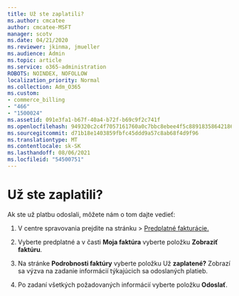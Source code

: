 ```yaml
---
title: Už ste zaplatili?
ms.author: cmcatee
author: cmcatee-MSFT
manager: scotv
ms.date: 04/21/2020
ms.reviewer: jkinma, jmueller
ms.audience: Admin
ms.topic: article
ms.service: o365-administration
ROBOTS: NOINDEX, NOFOLLOW
localization_priority: Normal
ms.collection: Adm_O365
ms.custom:
- commerce_billing
- "466"
- "1500024"
ms.assetid: 091e3fa1-b67f-40a4-b72f-b69c9f2c741f
ms.openlocfilehash: 949320c2c4f7057161760a0c7bbc8ebee4f5c88918358642186d1b30b8478ebb
ms.sourcegitcommit: d71b18e1403859fbfc45ddd9a57c8ab68f4d9f96
ms.translationtype: MT
ms.contentlocale: sk-SK
ms.lasthandoff: 08/06/2021
ms.locfileid: "54500751"
---
```

# <a name="already-paid"></a>Už ste zaplatili?

Ak ste už platbu odoslali, môžete nám o tom dajte vedieť:
  
1. V centre spravovania prejdite  na stránku \> [Predplatné fakturácie.](https://go.microsoft.com/fwlink/p/?linkid=842054)

2. Vyberte predplatné a v časti **Moja faktúra** vyberte položku **Zobraziť faktúru**.

3. Na stránke **Podrobnosti faktúry** vyberte položku Už **zaplatené?** Zobrazí sa výzva na zadanie informácií týkajúcich sa odoslaných platieb.

4. Po zadaní všetkých požadovaných informácií vyberte položku **Odoslať**.